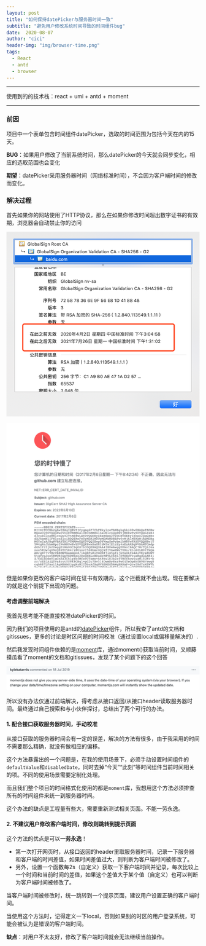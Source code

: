 ```yaml
---
layout: post
title: "如何保持datePicker与服务器时间一致"
subtitle: "避免用户修改系统时间导致的时间组件bug"
date:  2020-08-07
author: "cici"
header-img: "img/browser-time.png"
tags:
  - React
  - antd
  - browser
---
```


-------

使用到的的技术栈：react + umi + antd + moment

-----

### 前因

项目中一个表单包含时间组件datePicker，选取的时间范围为包括今天在内的15天。

**BUG**：如果用户修改了当前系统时间，那么datePicker的今天就会同步变化，相应的选取范围也会变化

**期望**：datePicker采用服务器时间（网络标准时间），不会因为客户端时间的修改而变化。

### 解决过程

首先如果你的网站使用了HTTP协议，那么在如果你修改时间超出数字证书的有效期，浏览器会自动禁止你的访问

![image](/img/in-post/post-browser-time/certificate.png)

![image](/img/in-post/post-browser-time/wrong_time.png)

但是如果你更改的客户端时间在证书有效期内，这个拦截就不会出现。现在要解决的就是这个前提下出现的问题。

#### 考虑调整前端解决

我首先思考能不能直接校准datePicker的时间。

因为我们的项目使用的是antd的[datePicker](https://ant-design.gitee.io/components/date-picker-cn/)组件，所以我查了antd的文档和gitissues，更多的讨论是时区问题的时间校准（通过设置local或偏移量解决的）.

然后我发现时间组件依赖的是[moment](http://momentjs.cn/docs/)库，通过moment()获取当前时间，又顺藤摸瓜看了moment的文档和gitissues，发现了某个问题下的这个回答

![image](/img/in-post/post-browser-time/server-side.png)

所以没有办法仅通过前端解决，得考虑从接口返回/从接口header读取服务器时间。最终通过自己搜索和与小伙伴探讨，总结出了两个可行的办法。

#### 1. 配合接口获取服务器时间，手动校准

从接口获取的服务器时间会有一定的误差，解决的方法有很多，由于我采用的时间不需要那么精确，就没有做相应的偏移。

这个方法暴露出的一个问题是，在我的使用场景下，必须手动设置时间组件的`defaultValue`和`disabledDate`，同时去掉“今天”“此刻”等时间组件当前时间相关的项。不同的使用场景需要定制化处理。

而且我们整个项目的时间格式化使用的都是`moment`库，我想用这个方法必须排查所有的时间组件来统一到服务器时间。

这个办法的缺点是工程量有些大，需要重新测试相关页面。不能一劳永逸。

#### 2. 不建议用户修改客户端时间，修改则跳转到提示页面

这个方法的优点是可以**一劳永逸**！

- 第一次打开网页时，从接口返回的header里取服务器时间，记录一下服务器和客户端的时间差值，如果时间差值过大，则判断为客户端时间被修改了。
- 另外，设置一个函数每2s（自定义）获取一下客户端时间并记录，每次比较上一个时间和当前时间的差值，如果这个差值大于某个值（自定义）也可以判断为客户端时间被修改了。

当客户端时间被修改时，统一跳转到一个提示页面，建议用户设置正确的客户端时间。

当使用这个方法时，记得定义一下local，否则如果别的时区的用户登录系统，可能会被认为是错误的客户端时间。

**缺点**：对用户不太友好，修改了客户端时间就会无法继续当前操作。


